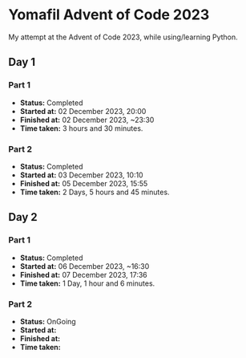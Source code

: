 # Yomafil Advent of Code 2023

My attempt at the Advent of Code 2023, while using/learning Python.

## Day 1

### Part 1
- **Status:** Completed
- **Started at:** 02 December 2023, 20:00
- **Finished at:** 02 December 2023, ~23:30
- **Time taken:** 3 hours and 30 minutes.

### Part 2
- **Status:** Completed
- **Started at:** 03 December 2023, 10:10 
- **Finished at:** 05 December 2023, 15:55
- **Time taken:** 2 Days, 5 hours and 45 minutes. 



## Day 2

### Part 1
- **Status:** Completed
- **Started at:** 06 December 2023, ~16:30
- **Finished at:** 07 December 2023, 17:36
- **Time taken:** 1 Day, 1 hour and 6 minutes.

### Part 2
- **Status:** OnGoing
- **Started at:** 
- **Finished at:** 
- **Time taken:** 